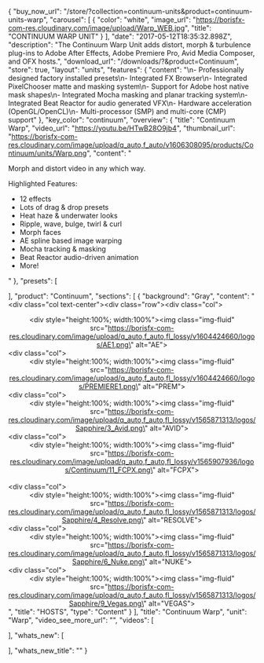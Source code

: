 {
  "buy_now_url": "/store/?collection=continuum-units&product=continuum-units-warp",
  "carousel": [
    {
      "color": "white",
      "image_url": "https://borisfx-com-res.cloudinary.com/image/upload/Warp_WEB.jpg",
      "title": "CONTINUUM WARP UNIT"
    }
  ],
  "date": "2017-05-12T18:35:32.898Z",
  "description": "The Continuum Warp Unit adds distort, morph & turbulence plug-ins to Adobe After Effects, Adobe Premiere Pro, Avid Media Composer, and OFX hosts.",
  "download_url": "/downloads/?&product=Continuum",
  "store": true,
  "layout": "units",
  "features": {
    "content": "\n- Professionally designed factory installed presets\n- Integrated FX Browser\n- Integrated PixelChooser matte and masking system\n- Support for Adobe host native mask shapes\n- Integrated Mocha masking and planar tracking system\n- Integrated Beat Reactor for audio generated VFX\n- Hardware acceleration (OpenGL/OpenCL)\n- Multi-processor (SMP) and multi-core (CMP) support"
  },
  "key_color": "continuum",
  "overview": {
    "title": "Continuum Warp",
    "video_url": "https://youtu.be/HTwB28O9jb4",
    "thumbnail_url": "https://borisfx-com-res.cloudinary.com/image/upload/q_auto,f_auto/v1606308095/products/Continuum/units/Warp.png",
    "content": "<p>Morph and distort video in any which way.</p><p>Highlighted Features:</p><ul><li>12 effects</li><li>Lots of drag & drop presets</li><li>Heat haze & underwater looks</li><li>Ripple, wave, bulge, twirl & curl</li><li>Morph faces</li><li>AE spline based image warping</li><li>Mocha tracking & masking</li><li>Beat Reactor audio-driven animation</li><li>More!</li></ul></p>"
  },
  "presets": [

  ],
  "product": "Continuum",
  "sections": [
	{
      "background": "Gray",
      "content": "<div class=\"col text-center\"><div class=\"row\"><div class=\"col\"><span><center><div style=\"height:100%; width:100%\"><img class=\"img-fluid\" src=\"https://borisfx-com-res.cloudinary.com/image/upload/q_auto,f_auto,fl_lossy/v1604424660/logos/AE1.png\" alt=\"AE\"></div></center></div><div class=\"col\"><center><div style=\"height:100%; width:100%\"><img class=\"img-fluid\" src=\"https://borisfx-com-res.cloudinary.com/image/upload/q_auto,f_auto,fl_lossy/v1604424660/logos/PREMIERE1.png\" alt=\"PREM\"></div></center></span></div><div class=\"col\"><center><div style=\"height:100%; width:100%\"><img class=\"img-fluid\" src=\"https://borisfx-com-res.cloudinary.com/image/upload/q_auto,f_auto,fl_lossy/v1565871313/logos/Sapphire/3_Avid.png\" alt=\"AVID\"></div></center></div><div class=\"col\"><center><div style=\"height:100%; width:100%\"><img class=\"img-fluid\" src=\"https://borisfx-com-res.cloudinary.com/image/upload/q_auto,f_auto,fl_lossy/v1565907936/logos/Continuum/11_FCPX.png\" alt=\"FCPX\"></div></center></div><br><div class=\"col\"><center><div style=\"height:100%; width:100%\"><img class=\"img-fluid\" src=\"https://borisfx-com-res.cloudinary.com/image/upload/q_auto,f_auto,fl_lossy/v1565871313/logos/Sapphire/4_Resolve.png\" alt=\"RESOLVE\"></div></center></div><div class=\"col\"><center><div style=\"height:100%; width:100%\"><img class=\"img-fluid\" src=\"https://borisfx-com-res.cloudinary.com/image/upload/q_auto,f_auto,fl_lossy/v1565871313/logos/Sapphire/6_Nuke.png\" alt=\"NUKE\"></div></center></div><div class=\"col\"><center><div style=\"height:100%; width:100%\"><img class=\"img-fluid\" src=\"https://borisfx-com-res.cloudinary.com/image/upload/q_auto,f_auto,fl_lossy/v1565871313/logos/Sapphire/9_Vegas.png\" alt=\"VEGAS\"></div></center></div></div></div>",
	  "title": "HOSTS",
      "type": "Content"
    }
  ],
  "title": "Continuum Warp",
  "unit": "Warp",
  "video_see_more_url": "",
  "videos": [

  ],
  "whats_new": [

  ],
  "whats_new_title": ""
}
